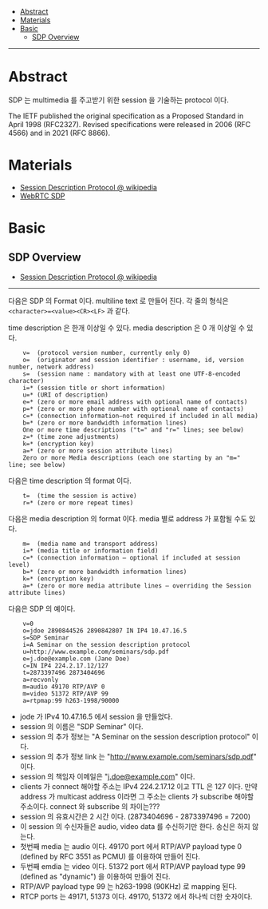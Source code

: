 - [Abstract](#abstract)
- [Materials](#materials)
- [Basic](#basic)
  - [SDP Overview](#sdp-overview)

----

# Abstract

SDP 는 multimedia 를 주고받기 위한 session 을 기술하는 protocol 이다. 

The IETF published the original specification as a Proposed Standard in April 1998 (RFC2327). Revised specifications were released in 2006 (RFC 4566) and in 2021 (RFC 8866).

# Materials

* [Session Description Protocol @ wikipedia](https://en.wikipedia.org/wiki/Session_Description_Protocol)
* [WebRTC SDP](https://cryingnavi.github.io/webrtc/2016/12/30/WebRTC-SDP.html)

# Basic

## SDP Overview

* [Session Description Protocol @ wikipedia](https://en.wikipedia.org/wiki/Session_Description_Protocol)

----

다음은 SDP 의 Format 이다. multiline text 로 만들어 진다. 각 줄의 형식은 `<character>=<value><CR><LF>` 과 같다. 

time description 은 한개 이상일 수 있다. media description 은 0 개 이상일 수 있다. 

```
    v=  (protocol version number, currently only 0)
    o=  (originator and session identifier : username, id, version number, network address)
    s=  (session name : mandatory with at least one UTF-8-encoded character)
    i=* (session title or short information)
    u=* (URI of description)
    e=* (zero or more email address with optional name of contacts)
    p=* (zero or more phone number with optional name of contacts)
    c=* (connection information—not required if included in all media)
    b=* (zero or more bandwidth information lines)
    One or more time descriptions ("t=" and "r=" lines; see below)
    z=* (time zone adjustments)
    k=* (encryption key)
    a=* (zero or more session attribute lines)
    Zero or more Media descriptions (each one starting by an "m=" line; see below)
```

다음은 time description 의 format 이다.

```
    t=  (time the session is active)
    r=* (zero or more repeat times)
```

다음은 media description 의 format 이다. media 별로 address 가 포함될 수도 있다.

```
    m=  (media name and transport address)
    i=* (media title or information field)
    c=* (connection information — optional if included at session level)
    b=* (zero or more bandwidth information lines)
    k=* (encryption key)
    a=* (zero or more media attribute lines — overriding the Session attribute lines)
```

다음은 SDP 의 예이다.

```
    v=0
    o=jdoe 2890844526 2890842807 IN IP4 10.47.16.5
    s=SDP Seminar
    i=A Seminar on the session description protocol
    u=http://www.example.com/seminars/sdp.pdf
    e=j.doe@example.com (Jane Doe)
    c=IN IP4 224.2.17.12/127
    t=2873397496 2873404696
    a=recvonly
    m=audio 49170 RTP/AVP 0
    m=video 51372 RTP/AVP 99
    a=rtpmap:99 h263-1998/90000
```

* jode 가 IPv4 10.47.16.5 에서 session 을 만들었다.
* session 의 이름은 "SDP Seminar" 이다.
* session 의 추가 정보는 "A Seminar on the session description protocol" 이다.
* session 의 추가 정보 link 는 "http://www.example.com/seminars/sdp.pdf" 이다.
* session 의 책임자 이메일은 "j.doe@example.com" 이다.
* clients 가 connect 해야할 주소는 IPv4 224.2.17.12 이고 TTL 은 127 이다. 만약 address 가 multicast address 이라면 그 주소는 clients 가 subscribe 해야할 주소이다. connect 와 subscribe 의 차이는???
* session 의 유효시간은 2 시간 이다. (2873404696 - 2873397496 = 7200)
* 이 session 의 수신자들은 audio, video data 를 수신하기만 한다. 송신은 하지 않는다.
* 첫번째 media 는 audio 이다. 49170 port 에서 RTP/AVP payload type 0 (defined by RFC 3551 as PCMU) 를 이용하여 만들어 진다.
* 두번째 emdia 는 video 이다. 51372 port 에서 RTP/AVP payload type 99 (defined as "dynamic") 을 이용하여 만들어 진다.
* RTP/AVP payload type 99 는 h263-1998 (90KHz) 로 mapping 된다.
* RTCP ports 는 49171, 51373 이다. 49170, 51372 에서 하나씩 더한 숫자이다.
